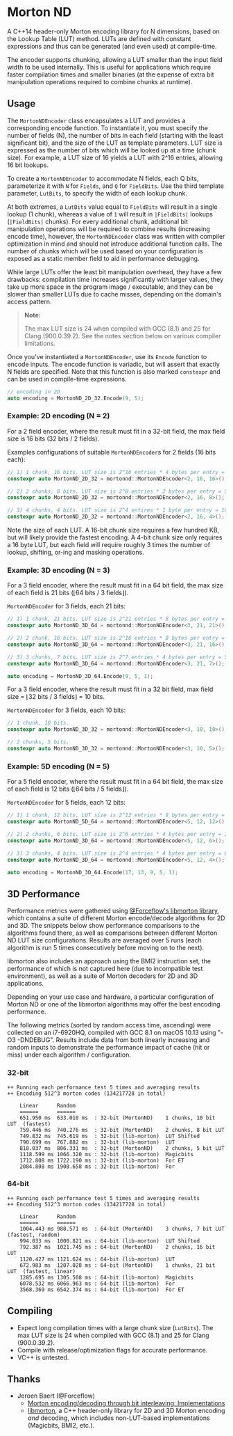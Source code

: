 # Morton ND
A C++14 header-only Morton encoding library for N dimensions, based on the Lookup Table (LUT) method. LUTs are defined with constant expressions and thus can be generated (and even used) at compile-time.

The encoder supports chunking, allowing a LUT smaller than the input field width to be used internally. This is useful for applications which require faster compilation times and smaller binaries (at the expense of extra bit manipulation operations required to combine chunks at runtime).

## Usage
The `MortonNDEncoder` class encapsulates a LUT and provides a corresponding encode function. To instantiate it, you must specify the number of fields (N), the number of bits in each field (starting with the least significant bit), and the size of the LUT as template parameters. LUT size is expressed as the number of bits which will be looked up at a time (chunk size). For example, a LUT size of 16 yields a LUT with 2^16 entries, allowing 16 bit lookups.

To create a `MortonNDEncoder` to accommodate N fields, each Q bits, parameterize it with `N` for `Fields`,  and `Q` for `FieldBits`. Use the third template parameter, `LutBits`, to specify the width of each lookup chunk. 

At both extremes, a  `LutBits` value equal to `FieldBits` will result in a single lookup (1 chunk), whereas a value of `1` will result in `|FieldBits|` lookups (`|FieldBits|` chunks). For every additional chunk, additional bit manipulation operations will be required to combine results (increasing encode time), however, the `MortonNDEncoder` class was written with compiler optimization in mind and should not introduce additional function calls. The number of chunks which will be used based on your configuration is exposed as a static member field to aid in performance debugging.

While large LUTs offer the least bit manipulation overhead, they have a few drawbacks: compilation time increases significantly with larger values, they take up more space in the program image / executable, and they can be slower than smaller LUTs due to cache misses, depending on the domain's access pattern.

<blockquote>
<b>Note:</b></p>
The max LUT size is 24 when compiled with GCC (8.1) and 25 for Clang (900.0.39.2). See the notes section below on various compiler limitations.
</blockquote>

Once you've instantiated a `MortonNDEncoder`, use its `Encode` function to encode inputs. The encode function is variadic, but will assert that exactly N fields are specified. Note that this function is also marked `constexpr` and can be used in compile-time expressions.

```c++
// encoding in 2D
auto encoding = MortonND_2D_32.Encode(9, 5);
```

### Example: 2D encoding (N = 2)
For a 2 field encoder, where the result must fit in a 32-bit field, the max field size is 16 bits (32 bits / 2 fields).

Examples configurations of suitable `MortonNDEncoder`s for 2 fields (16 bits each):

```c++
// 1) 1 chunk, 16 bits. LUT size is 2^16 entries * 4 bytes per entry = 262.144 KB
constexpr auto MortonND_2D_32 = mortonnd::MortonNDEncoder<2, 16, 16>();

// 2) 2 chunks, 8 bits. LUT size is 2^8 entries * 2 bytes per entry = 512 bytes
constexpr auto MortonND_2D_32 = mortonnd::MortonNDEncoder<2, 16, 8>();

// 3) 4 chunks, 4 bits. LUT size is 2^4 entires * 1 byte per entry = 16 bytes
constexpr auto MortonND_2D_32 = mortonnd::MortonNDEncoder<2, 16, 4>();
```

Note the size of each LUT. A 16-bit chunk size requires a few hundred KB, but will likely provide the fastest encoding. A 4-bit chunk size only requires a 16 byte LUT, but each field will require roughly 3 times the number of lookup, shifting, or-ing and masking operations.

### Example: 3D encoding (N = 3)
For a 3 field encoder, where the result must fit in a 64 bit field, the max size of each field is 21 bits (⌊64 bits / 3 fields⌋).

`MortonNDEncoder` for 3 fields, each 21 bits:

```c++
// 1) 1 chunk, 21 bits. LUT size is 2^21 entries * 8 bytes per entry = 16.777216 MB
constexpr auto MortonND_3D_64 = mortonnd::MortonNDEncoder<3, 21, 21>();

// 2) 2 chunk, 16 bits. LUT size is 2^16 entries * 8 bytes per entry = 524.288 KB
constexpr auto MortonND_3D_64 = mortonnd::MortonNDEncoder<3, 21, 16>();

// 3) 3 chunks, 7 bits. LUT size is 2^7 entries * 4 bytes per entry = 512 bytes
constexpr auto MortonND_3D_64 = mortonnd::MortonNDEncoder<3, 21, 7>();

auto encoding = MortonND_3D_64.Encode(9, 5, 1);
```

For a 3 field encoder, where the result must fit in a 32 bit field, max field size = ⌊32 bits / 3 fields⌋ = 10 bits.

`MortonNDEncoder` for 3 fields, each 10 bits:

```c++
// 1 chunk, 10 bits.
constexpr auto MortonND_3D_32 = mortonnd::MortonNDEncoder<3, 10, 10>();

// 2 chunks, 5 bits.
constexpr auto MortonND_3D_32 = mortonnd::MortonNDEncoder<3, 10, 5>();
```

### Example: 5D encoding (N = 5)
For a 5 field encoder, where the result must fit in a 64 bit field, the max size of each field is 12 bits (⌊64 bits / 5 fields⌋).

`MortonNDEncoder` for 5 fields, each 12 bits:

```c++
// 1) 1 chunk, 12 bits. LUT size is 2^12 entries * 8 bytes per entry = 32.768 KB
constexpr auto MortonND_5D_64 = mortonnd::MortonNDEncoder<5, 12, 12>();

// 2) 2 chunks, 6 bits. LUT size is 2^6 entries * 4 bytes per entry = 256 bytes
constexpr auto MortonND_3D_64 = mortonnd::MortonNDEncoder<5, 12, 6>();

// 3) 3 chunks, 4 bits. LUT size is 2^4 entries * 4 bytes per entry = 64 bytes
constexpr auto MortonND_3D_64 = mortonnd::MortonNDEncoder<5, 12, 4>();

auto encoding = MortonND_3D_64.Encode(17, 13, 9, 5, 1);
```

## 3D Performance
Performance metrics were gathered using [@Forceflow's libmorton library](https://github.com/Forceflow/libmorton), which contains a suite of different Morton encode/decode algorithms for 2D and 3D. The snippets below show performance comparisons to the algorithms found there, as well as comparisons between different Morton ND LUT size configurations. Results are averaged over 5 runs (each algorithm is run 5 times consecutively before moving on to the next).

libmorton also includes an approach using the BMI2 instruction set, the performance of which is not captured here (due to incompatible test environment), as well as a suite of Morton decoders for 2D and 3D applications.

Depending on your use case and hardware, a particular configuration of Morton ND or one of the libmorton algorithms may offer the best encoding performance.

The following metrics (sorted by random access time, ascending) were collected on an i7-6920HQ, compiled with GCC 8.1 on macOS 10.13 using "-O3 -DNDEBUG". Results include data from both linearly increasing and random inputs to demonstrate the performance impact of cache (hit or miss) under each algorithm / configuration.

### 32-bit
```
++ Running each performance test 5 times and averaging results
++ Encoding 512^3 morton codes (134217728 in total)

    Linear      Random
    ======      ======
    651.950 ms  633.010 ms  : 32-bit (MortonND)    1 chunks, 10 bit LUT  (fastest)
    759.446 ms  740.276 ms  : 32-bit (MortonND)    2 chunks, 8 bit LUT
    749.832 ms  745.619 ms  : 32-bit (lib-morton)  LUT Shifted
    790.699 ms  767.882 ms  : 32-bit (lib-morton)  LUT
    818.037 ms  806.331 ms  : 32-bit (MortonND)    2 chunks, 5 bit LUT
    1118.599 ms 1066.320 ms : 32-bit (lib-morton)  Magicbits
    1712.808 ms 1722.190 ms : 32-bit (lib-morton)  For ET
    2084.808 ms 1908.658 ms : 32-bit (lib-morton)  For
```

### 64-bit
```
++ Running each performance test 5 times and averaging results
++ Encoding 512^3 morton codes (134217728 in total)

    Linear      Random
    ======      ======
    1004.443 ms 988.571 ms  : 64-bit (MortonND)    3 chunks, 7 bit LUT   (fastest, random)
    994.033 ms  1000.821 ms : 64-bit (lib-morton)  LUT Shifted
    792.387 ms  1021.745 ms : 64-bit (MortonND)    2 chunks, 16 bit LUT
    1120.427 ms 1121.624 ms : 64-bit (lib-morton)  LUT
    672.983 ms  1207.028 ms : 64-bit (MortonND)    1 chunks, 21 bit LUT  (fastest, linear)
    1285.695 ms 1305.508 ms : 64-bit (lib-morton)  Magicbits
    6078.532 ms 6066.963 ms : 64-bit (lib-morton)  For
    3568.369 ms 6542.374 ms : 64-bit (lib-morton)  For ET
```

## Compiling
* Expect long compilation times with a large chunk size (`LutBits`). The max LUT size is 24 when compiled with GCC (8.1) and 25 for Clang (900.0.39.2).
* Compile with release/optimization flags for accurate performance.
* VC++ is untested.

## Thanks
* Jeroen Baert (@Forceflow)
  - [Morton encoding/decoding through bit interleaving: Implementations](https://www.forceflow.be/2013/10/07/morton-encodingdecoding-through-bit-interleaving-implementations/)
  - [libmorton](), a C++ header-only library for 2D and 3D Morton encoding *and* decoding, which includes non-LUT-based implementations (Magicbits, BMI2, etc.).
